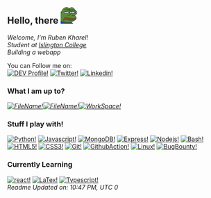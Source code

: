 
## Hello, there ![hi](https://raw.githubusercontent.com/rubenkharel/rubenkharel.github.io/master/namaskaram-mini.gif)
*Welcome, I'm Ruben Kharel!* <br />
*Student at [Islington College](https://islington.edu.np)* <br />
*Building a webapp* <br />

You can Follow me on:<br />
[![DEV Profile!](https://raster.shields.io/badge/Dev.to--black?style=for-the-badge&logo=dev.to)](https://dev.to/rubenk) 
[![Twitter!](https://raster.shields.io/badge/Twitter--skyblue?style=for-the-badge&logo=twitter)](https://twitter.com/rub3nkhar3l) 
[![Linkedin!](https://raster.shields.io/badge/LinkedIn--blue?style=for-the-badge&logo=linkedin)](https://www.linkedin.com/in/rubenkharel/) 

### What I am up to?
*[![FileName!](https://raster.shields.io/badge/Currently_Editing--green?style=for-the-badge&color=green)](https://github.com/rubenkharel)[![FileName!](https://raster.shields.io/badge/-waybackurls.py-yellow?style=for-the-badge&logoColor=green&color=white&logo=canonical)](https://github.com/rubenkharel)[![WorkSpace!](https://raster.shields.io/badge/VScode-eRekon-blue?style=for-the-badge&logo=visual-studio-code)](https://github.com/rubenkharel)*
<br />
### Stuff I play with!
[
![Python!](https://raster.shields.io/badge/Python--blue?style=for-the-badge&logo=python)](https://github.com/rubenkharel) 
[![Javascript!](https://raster.shields.io/badge/javascript--yellow?style=for-the-badge&logo=javascript)](https://github.com/rubenkharel) 
[![MongoDB!](https://raster.shields.io/badge/mongo_db--lightgreen?style=for-the-badge&logoColor=lightgreen&logo=mongodb)](https://github.com/rubenkharel) 
[![Express!](https://raster.shields.io/badge/Express--red?style=for-the-badge&logoColor=red&logo=npm)](https://github.com/rubenkharel) 
[![Nodejs!](https://raster.shields.io/badge/Node.js--yelloorange?style=for-the-badge&logoColor=green&logo=node.js)](https://github.com/rubenkharel) 
[![Bash!](https://raster.shields.io/badge/Bash--brightgreen?style=for-the-badge&logoColor=Green&logo=gnu-bash)](https://github.com/rubenkharel) 
[![HTML5!](https://raster.shields.io/badge/HTML5--critical?style=for-the-badge&logoColor=orange&logo=html5)](https://github.com/rubenkharel) 
[![CSS3!](https://raster.shields.io/badge/CSS3--green?style=for-the-badge&logo=css3)](https://github.com/rubenkharel) 
[![Git!](https://raster.shields.io/badge/Git--critical?style=for-the-badge&logoColor=orange&logo=git)](https://github.com/rubenkharel) 
[![GithubAction!](https://raster.shields.io/badge/Github_actions--9fc?style=for-the-badge&logoColor=deepskyblue&logo=github-actions)](https://github.com/rubenkharel) 
[![Linux!](https://raster.shields.io/badge/Linux--green?style=for-the-badge&logoColor=white&logo=linux)](https://github.com/rubenkharel) 
[![BugBounty!](https://raster.shields.io/badge/Bug_Bounty--green?style=for-the-badge&logo=hackerone)](https://github.com/rubenkharel) 
### Currently Learning <br />
[![react!](https://raster.shields.io/badge/react--9cf?style=for-the-badge&logo=react)](https://github.com/rubenkharel) 
[![LaTex!](https://raster.shields.io/badge/LaTex--9cf?style=for-the-badge&logo=latex)](https://github.com/rubenkharel) 
[![Typescript!](https://raster.shields.io/badge/Typescript--blue?style=for-the-badge&logo=typescript)](https://github.com/rubenkharel) 
<br />
*Readme Updated on: 10:47 PM, UTC 0*
